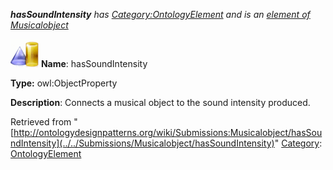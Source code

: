 ___hasSoundIntensity__ has [Category:OntologyElement](../../Category/OntologyElement "Category:OntologyElement") and is an [element of](../../Property/ElementOf "Property:ElementOf") [Musicalobject](../../Submissions/Musicalobject "Submissions:Musicalobject")_


  




[![ObjectProperty](../../images/thumb/c/c3/ObjectProperty.gif/45px-ObjectProperty.gif)](../../Image/ObjectProperty.gif "ObjectProperty")
__Name__: hasSoundIntensity 


__Type:__ owl:ObjectProperty 


__Description__: Connects a musical object to the sound intensity produced. 





Retrieved from "[http://ontologydesignpatterns.org/wiki/Submissions:Musicalobject/hasSoundIntensity](../../Submissions/Musicalobject/hasSoundIntensity)"
 [Category](http://ontologydesignpatterns.org/wiki/Special:Categories "Special:Categories"): [OntologyElement](../../Category/OntologyElement "Category:OntologyElement")